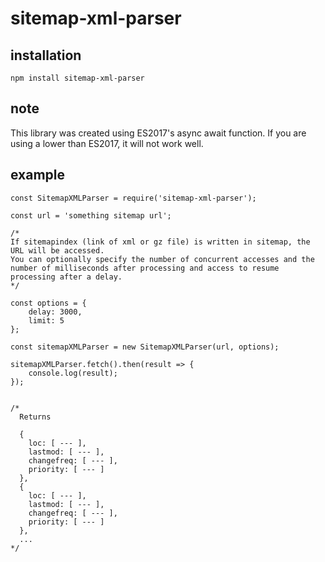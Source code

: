 # sitemap-xml-parser

## installation

```
npm install sitemap-xml-parser
```

## note

This library was created using ES2017's async await function.
If you are using a lower than ES2017, it will not work well.

## example

```
const SitemapXMLParser = require('sitemap-xml-parser');

const url = 'something sitemap url';

/*
If sitemapindex (link of xml or gz file) is written in sitemap, the URL will be accessed.
You can optionally specify the number of concurrent accesses and the number of milliseconds after processing and access to resume processing after a delay.
*/

const options = {
    delay: 3000,
    limit: 5
};

const sitemapXMLParser = new SitemapXMLParser(url, options);

sitemapXMLParser.fetch().then(result => {
    console.log(result);
});


/*
  Returns

  {
    loc: [ --- ],
    lastmod: [ --- ],
    changefreq: [ --- ],
    priority: [ --- ]
  },
  {
    loc: [ --- ],
    lastmod: [ --- ],
    changefreq: [ --- ],
    priority: [ --- ]
  },
  ...
*/

```
